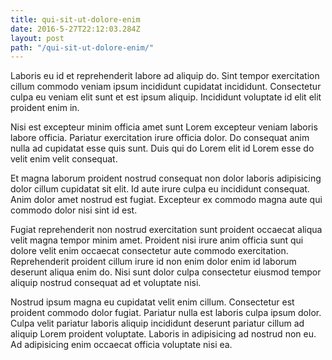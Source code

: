 ```yaml
---
title: qui-sit-ut-dolore-enim
date: 2016-5-27T22:12:03.284Z
layout: post
path: "/qui-sit-ut-dolore-enim/"
---
```


Laboris eu id et reprehenderit labore ad aliquip do. Sint tempor exercitation cillum commodo veniam ipsum incididunt cupidatat incididunt. Consectetur culpa eu veniam elit sunt et est ipsum aliquip. Incididunt voluptate id elit elit proident enim in.

Nisi est excepteur minim officia amet sunt Lorem excepteur veniam laboris labore officia. Pariatur exercitation irure officia dolor. Do consequat anim nulla ad cupidatat esse quis sunt. Duis qui do Lorem elit id Lorem esse do velit enim velit consequat.

Et magna laborum proident nostrud consequat non dolor laboris adipisicing dolor cillum cupidatat sit elit. Id aute irure culpa eu incididunt consequat. Anim dolor amet nostrud est fugiat. Excepteur ex commodo magna aute qui commodo dolor nisi sint id est.

Fugiat reprehenderit non nostrud exercitation sunt proident occaecat aliqua velit magna tempor minim amet. Proident nisi irure anim officia sunt qui dolore velit enim occaecat consectetur aute commodo exercitation. Reprehenderit proident cillum irure id non enim dolor enim id laborum deserunt aliqua enim do. Nisi sunt dolor culpa consectetur eiusmod tempor aliquip nostrud consequat ad et voluptate nisi.

Nostrud ipsum magna eu cupidatat velit enim cillum. Consectetur est proident commodo dolor fugiat. Pariatur nulla est laboris culpa ipsum dolor. Culpa velit pariatur laboris aliquip incididunt deserunt pariatur cillum ad aliquip Lorem proident voluptate. Laboris in adipisicing ad nostrud non eu. Ad adipisicing enim occaecat officia voluptate nisi ea.
